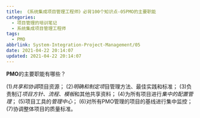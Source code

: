 ```yaml
---
title: 《系统集成项目管理工程师》必背100个知识点-05PMO的主要职能
categories:
  - 项目管理的培训笔记
  - 系统集成项目管理工程师
tags:
  - PMO
abbrlink: System-Integration-Project-Management/05
date: 2021-04-22 20:14:07
updated: 2021-04-22 20:14:07
---
```


**PMO**的主要职能有哪些？

(1)*共享和协调*项目资源；
(2)*明确和制定项*目管理方法、最佳实践和标准；
(3)负责制订*项目方针、流程、模板*和其他共享资料；
(4)为所有项目进行*集中的配置管理*；
(5)项目工具的*管理中心*；
(6)对所有PMO管理的项目的基线进行集中监控；
(7)协调整体项目的质量标准。
